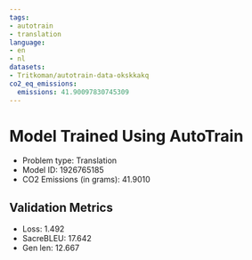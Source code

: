 ```yaml
---
tags:
- autotrain
- translation
language:
- en
- nl
datasets:
- Tritkoman/autotrain-data-okskkakq
co2_eq_emissions:
  emissions: 41.90097830745309
---
```


# Model Trained Using AutoTrain

- Problem type: Translation
- Model ID: 1926765185
- CO2 Emissions (in grams): 41.9010

## Validation Metrics

- Loss: 1.492
- SacreBLEU: 17.642
- Gen len: 12.667